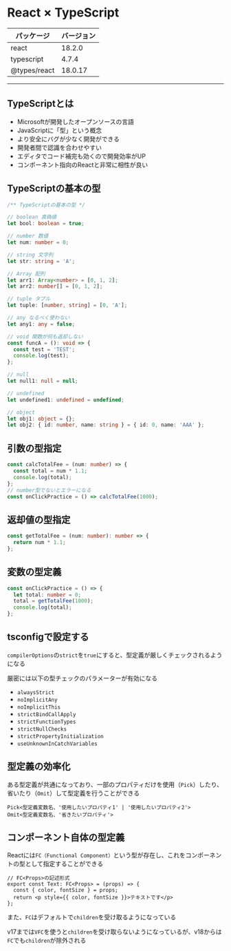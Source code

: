 # React × TypeScript

| パッケージ | バージョン |
| ----- | ----- |
| react | 18.2.0 |
| typescript | 4.7.4 |
| @types/react | 18.0.17 |

---

## TypeScriptとは
- Microsoftが開発したオープンソースの言語
- JavaScriptに「型」という概念
- より安全にバグが少なく開発ができる
- 開発者間で認識を合わせやすい
- エディタでコード補完も効くので開発効率がUP
- コンポーネント指向のReactと非常に相性が良い

## TypeScriptの基本の型
```ts
/** TypeScriptの基本の型 */

// boolean 真偽値
let bool: boolean = true;

// number 数値
let num: number = 0;

// string 文字列
let str: string = 'A';

// Array 配列
let arr1: Array<number> = [0, 1, 2];
let arr2: number[] = [0, 1, 2];

// tuple タプル
let tuple: [number, string] = [0, 'A'];

// any なるべく使わない
let any1: any = false;

// void 関数が何も返却しない
const funcA = (): void => {
  const test = 'TEST';
  console.log(test);
};

// null
let null1: null = null;

// undefined
let undefined1: undefined = undefined;

// object
let obj1: object = {};
let obj2: { id: number, name: string } = { id: 0, name: 'AAA' };
```

## 引数の型指定
```ts
const calcTotalFee = (num: number) => {
  const total = num * 1.1;
  console.log(total);
};
// number型でないとエラーになる
const onClickPractice = () => calcTotalFee(1000);
```

## 返却値の型指定
```ts
const getTotalFee = (num: number): number => {
  return num * 1.1;
};
```

## 変数の型定義
```ts
const onClickPractice = () => {
  let total: number = 0;
  total = getTotalFee(1000);
  console.log(total);
};
```

## tsconfigで設定する
`compilerOptions`の`strict`を`true`にすると、型定義が厳しくチェックされるようになる

厳密には以下の型チェックのパラメーターが有効になる

- `alwaysStrict`
- `noImplicitAny`
- `noImplicitThis`
- `strictBindCallApply`
- `strictFunctionTypes`
- `strictNullChecks`
- `strictPropertyInitialization`
- `useUnknownInCatchVariables`

## 型定義の効率化
ある型定義が共通になっており、一部のプロパティだけを使用（`Pick`）したり、省いたり（`Omit`）して型定義を行うことができる

```
Pick<型定義変数名、'使用したいプロパティ1' | '使用したいプロパティ2'>
Omit<型定義変数名、'省きたいプロパティ'>
```

## コンポーネント自体の型定義
Reactには`FC（Functional Component）`という型が存在し、これをコンポーネントの型として指定することができる

```tsx
// FC<Props>の記述形式
export const Text: FC<Props> = (props) => {
  const { color, fontSize } = props;
  return <p style={{ color, fontSize }}>テキストです</p>
};
```

また、`FC`はデフォルトで`children`を受け取るようになっている

v17までは`VFC`を使うと`children`を受け取らないようになっているが、v18からは`FC`でも`children`が除外される
